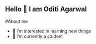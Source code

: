 ## Hello 👋 I am Oditi Agarwal

#About me

- 👀 I’m interested in learning new things 
- 🌱 I’m currently a student




